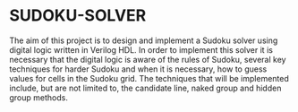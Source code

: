 # SUDOKU-SOLVER
The aim of this project is to design and implement a Sudoku solver using digital logic written in Verilog
HDL. In order to implement this solver it is necessary that the digital logic is aware of the rules of
Sudoku, several key techniques for harder Sudoku and when it is necessary, how to guess values for
cells in the Sudoku grid. The techniques that will be implemented include, but are not limited to,
the candidate line, naked group and hidden group methods.

